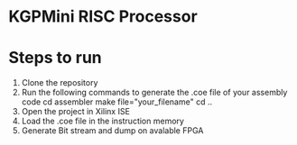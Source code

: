 # KGPMini RISC Processor
# Steps to run

1. Clone the repository
2. Run the following commands to generate the .coe file of your assembly code
        cd assembler
        make file="your_filename"
        cd ..
3. Open the project in Xilinx ISE
4. Load the .coe file in the instruction memory
5. Generate Bit stream and dump on avalable FPGA
